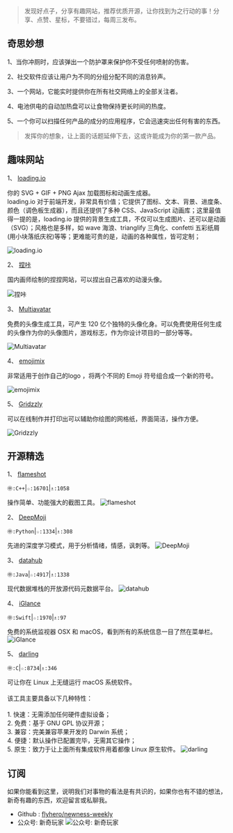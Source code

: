 > 发现好点子，分享有趣网站，推荐优质开源，让你找到为之行动的事！分享、点赞、星标，不要错过，每周三发布。
## 奇思妙想
1、当你冲厕时，应该弹出一个防护罩来保护你不受任何喷射的伤害。

2、社交软件应该让用户为不同的分组分配不同的消息铃声。

3、一个网站，它能实时提供你在所有社交网络上的全部关注者。

4、电池供电的自动加热盘可以让食物保持更长时间的热度。

5、一个你可以扫描任何产品的成分的应用程序，它会迅速突出任何有害的东西。

> 发挥你的想象，让上面的话题延伸下去，这或许能成为你的第一款产品。

## 趣味网站
1、 [loading.io](https://loading.io/ "loading.io")

你的 SVG + GIF + PNG Ajax 加载图标和动画生成器。<br />loading.io 对于前端开发，非常具有价值；它提供了图标、文本、背景、进度条、颜色（调色板生成器），而且还提供了多种 CSS、JavaScript 动画库；这里最值得一提的是，loading.io 提供的背景生成工具，不仅可以生成图片、还可以是动画（SVG）；风格也是多样，如 wave 海浪、trianglify 三角化、confetti 五彩纸屑(用小块落纸庆祝)等等；更难能可贵的是，动画的各种属性，皆可定制；

![loading.io](images/loading.io0.png)

2、 [捏咔](https://www.neka.cc/ "捏咔")

国内画师绘制的捏捏网站，可以捏出自己喜欢的动漫头像。

![捏咔](images/捏咔0.png)

3、 [Multiavatar](https://multiavatar.com/ "Multiavatar")

免费的头像生成工具，可产生 120 亿个独特的头像化身。可以免费使用任何生成的头像作为你的头像图片，游戏标志，作为你设计项目的一部分等等。

![Multiavatar](images/Multiavatar0.png)

4、 [emojimix](https://tikolu.net/emojimix "emojimix")

非常适用于创作自己的logo ，将两个不同的 Emoji 符号组合成一个新的符号。

![emojimix](images/emojimix0.png)

5、 [Gridzzly](https://links.bestxtools.com/www.gridzzly.com/ "Gridzzly")

可以在线制作并打印出可以辅助你绘图的网格纸，界面简洁，操作方便。

![Gridzzly](images/Gridzzly0.png)

## 开源精选
1、 [flameshot](https://github.com/flameshot-org/flameshot "flameshot")

`㊥:C++`|`☆:16701`|`♗:1058`

操作简单、功能强大的截图工具。
![flameshot](images/flameshot0.png)


2、 [DeepMoji](https://github.com/bfelbo/DeepMoji "DeepMoji")

`㊥:Python`|`☆:1334`|`♗:308`

先进的深度学习模式，用于分析情绪，情感，讽刺等。
![DeepMoji](images/DeepMoji0.png)


3、 [datahub](https://github.com/linkedin/datahub "datahub")

`㊥:Java`|`☆:4917`|`♗:1338`

现代数据堆栈的开放源代码元数据平台。
![datahub](images/datahub0.png)


4、 [iGlance](https://github.com/iglance/iGlance "iGlance")

`㊥:Swift`|`☆:1970`|`♗:97`

免费的系统监视器 OSX 和 macOS，看到所有的系统信息一目了然在菜单栏。
![iGlance](images/iGlance0.png)


5、 [darling](https://github.com/darlinghq/darling "darling")

`㊥:C`|`☆:8734`|`♗:346`

可让你在 Linux 上无缝运行 macOS 系统软件。<br /><br />该工具主要具备以下几种特性：<br /><br />1. 快速：无需添加任何硬件虚拟设备；<br />2. 免费：基于 GNU GPL 协议开源；<br />3. 兼容：完美兼容苹果开发的 Darwin 系统；<br />4. 便捷：默认操作已配置完毕，无需其它操作；<br />5. 原生：致力于让上面所有集成软件用着都像 Linux 原生软件。
![darling](images/darling0.jpg)


## 订阅
如果你能看到这里，说明我们对事物的看法是有共识的，如果你也有不错的想法，新奇有趣的东西，欢迎留言或私聊我。
- Github :  [flyhero/newness-weekly](https://github.com/flyhero/newness-weekly "Github订阅")
- 公众号: 新奇玩家
![公众号: 新奇玩家](https://wx4.sinaimg.cn/mw690/bcef481dly1h0yugrsom6j211i0d0goe.jpg)
